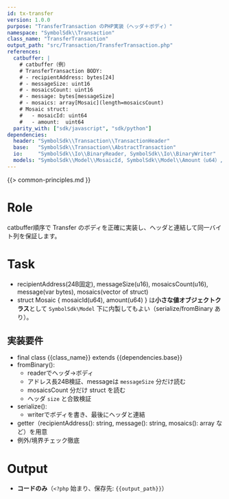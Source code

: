 ```yaml
---
id: tx-transfer
version: 1.0.0
purpose: "TransferTransaction のPHP実装（ヘッダ＋ボディ）"
namespace: "SymbolSdk\\Transaction"
class_name: "TransferTransaction"
output_path: "src/Transaction/TransferTransaction.php"
references:
  catbuffer: |
    # catbuffer（例）
    # TransferTransaction BODY:
    # - recipientAddress: bytes[24]
    # - messageSize: uint16
    # - mosaicsCount: uint16
    # - message: bytes[messageSize]
    # - mosaics: array[Mosaic](length=mosaicsCount)
    # Mosaic struct:
    #   - mosaicId: uint64
    #   - amount:  uint64
  parity_with: ["sdk/javascript", "sdk/python"]
dependencies:
  header: "SymbolSdk\\Transaction\\TransactionHeader"
  base:   "SymbolSdk\\Transaction\\AbstractTransaction"
  io:     "SymbolSdk\\Io\\BinaryReader, SymbolSdk\\Io\\BinaryWriter"
  models: "SymbolSdk\\Model\\MosaicId, SymbolSdk\\Model\\Amount（u64）, 他必要あれば"
---
```


{{> common-principles.md }}

# Role
catbuffer順序で Transfer のボディを正確に実装し、ヘッダと連結して同一バイト列を保証します。

# Task
- recipientAddress(24B固定), messageSize(u16), mosaicsCount(u16), message(var bytes), mosaics(vector of struct)
- struct Mosaic { mosaicId(u64), amount(u64) } は**小さな値オブジェクトクラス**として `SymbolSdk\Model` 下に内製してもよい（serialize/fromBinary あり）。

## 実装要件
- final class {{class_name}} extends {{dependencies.base}}
- fromBinary():
  - readerでヘッダ→ボディ
  - アドレス長24B検証、messageは `messageSize` 分だけ読む
  - mosaicsCount 分だけ struct を読む
  - ヘッダ `size` と合致検証
- serialize():
  - writerでボディを書き、最後にヘッダと連結
- getter（recipientAddress(): string, message(): string, mosaics(): array など）を用意
- 例外/境界チェック徹底

# Output
- **コードのみ**（`<?php` 始まり、保存先: `{{output_path}}`）
